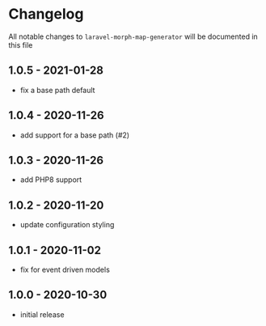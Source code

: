 # Changelog

All notable changes to `laravel-morph-map-generator` will be documented in this file

## 1.0.5 - 2021-01-28

- fix a base path default

## 1.0.4 - 2020-11-26

- add support for a base path (#2)

## 1.0.3 - 2020-11-26

- add PHP8 support

## 1.0.2 - 2020-11-20

- update configuration styling

## 1.0.1 - 2020-11-02

- fix for event driven models

## 1.0.0 - 2020-10-30

- initial release
